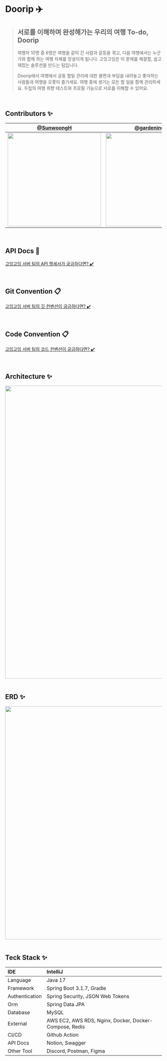 #  Doorip ✈️
> ## 서로를 이해하며 완성해가는 우리의 여행 To-do, Doorip
>
> 여행자 10명 중 6명은 여행을 같이 간 사람과 갈등을 겪고, 다음 여행에서는 누군가와 함께 하는 여행 자체를 망설이게 됩니다. 
> 고잉고잉은 이 문제를 해결할, 쉽고 재밌는 솔루션을 만드는 팀입니다. 
>
> Doorip에서 여행에서 공동 할일 관리에 대한 불편과 부담을 내려놓고 좋아하는 사람들과 여행을 오롯이 즐기세요.
> 여행 중에 생기는 모든 할 일을 함께 관리하세요. 두립의 여행 취향 테스트와 프로필 기능으로 서로를 이해할 수 있어요.

<br>

## Contributors ✨

<div align=center>
  
| [@SunwoongH](https://github.com/SunwoongH) | [@gardening-y](https://github.com/gardening-y) |
| :---: | :---: |
|<img width="300" src="https://github.com/Team-Going/Going-Server/assets/81796317/e035acec-766f-4776-9172-f62e45c9c505">|<img width="300" src="https://github.com/Team-Going/Going-Server/assets/81796317/902f1481-7256-4a66-a8ff-7d069efcd3ea">|

</div>

<br>

## API Docs 🎁
[고잉고잉 서버 팀의 API 명세서가 궁금하다면? ✔️](https://goinggoing.notion.site/API-5911e45adb1948f4975974703f897513?pvs=4)

<br>

## Git Convention 📋
[고잉고잉 서버 팀의 깃 컨벤션이 궁금하다면? ✔️](https://goinggoing.notion.site/Git-Convention-b52cb0e9151e48b3a609b45da8524c72?pvs=4)

<br>

## Code Convention 📋
[고잉고잉 서버 팀의 코드 컨벤션이 궁금하다면? ✔️](https://goinggoing.notion.site/Code-Convention-915632b532004eeb8352e82ea4386016?pvs=4)

<br>

## Architecture ✨

<div align=center>
  
<img width="943" src="https://github.com/Team-Going/Going-Server/assets/81796317/110fbd69-eb78-449e-b386-ccb0eda6362e">

</div>

<br>

## ERD ✨

<div align=center>
  
<img width="750" src="https://github.com/Team-Going/Going-Server/assets/81796317/8c26c30f-a690-4261-8424-5322a6b4b6ea">

</div>

<br>

## Teck Stack ✨

| IDE | IntelliJ |
|:---|:---|
| Language | Java 17 |
| Framework | Spring Boot 3.1.7, Gradle |
| Authentication | Spring Security, JSON Web Tokens |
| Orm | Spring Data JPA |
| Database | MySQL |
| External | AWS EC2, AWS RDS, Nginx, Docker, Docker-Compose, Redis |
| CI/CD | Github Action |
| API Docs | Notion, Swagger |
| Other Tool | Discord, Postman, Figma |

<br>

